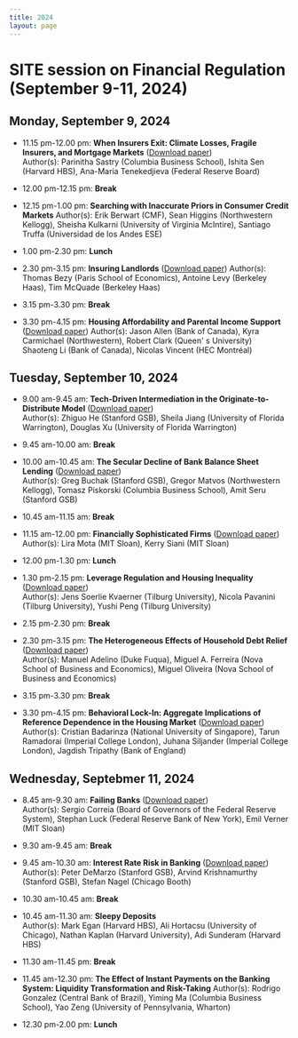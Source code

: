 ```yaml
---
title: 2024
layout: page
---
```


# SITE session on Financial Regulation (September 9-11, 2024)

## Monday, September 9, 2024

* 11.15 pm-12.00 pm:  **When Insurers Exit: Climate Losses, Fragile Insurers, and Mortgage Markets** ([Download paper]("https://www.hbs.edu/ris/Publication%20Files/24-051_f1329bc3-d296-4ffa-aff3-a9e4b8e98e9d.pdf"))  
Author(s): Parinitha Sastry (Columbia Business School), Ishita Sen (Harvard HBS), Ana-Maria Tenekedjieva (Federal Reserve Board)

* 12.00 pm-12.15 pm:  **Break**

* 12.15 pm-1.00 pm:  **Searching with Inaccurate Priors in Consumer Credit Markets** 
Author(s): Erik Berwart (CMF), Sean Higgins (Northwestern Kellogg), Sheisha Kulkarni (University of Virginia McIntire), Santiago Truffa (Universidad de los Andes ESE)

* 1.00 pm-2.30 pm:  **Lunch**

* 2.30 pm-3.15 pm:  **Insuring Landlords** ([Download paper]("https://drive.google.com/file/d/1VbC20DjpeQ99ISnlGdKm1Yv3aQbHakVR/view"))
Author(s): Thomas Bezy (Paris School of Economics), Antoine Levy (Berkeley Haas), Tim McQuade (Berkeley Haas)

* 3.15 pm-3.30 pm:  **Break**

* 3.30 pm-4.15 pm:  **Housing Affordability and Parental Income Support** ([Download paper]("https://drive.google.com/file/d/1dAV0r9gCXIQmfCkD-x7PQBbcGYQBqK1F/view"))
Author(s): Jason Allen (Bank of Canada), Kyra Carmichael (Northwestern), Robert Clark (Queen' s University) Shaoteng Li (Bank of Canada), Nicolas Vincent (HEC Montréal)

## Tuesday, September 10, 2024

* 9.00 am-9.45 am:  **Tech-Driven Intermediation in the Originate-to-Distribute Model** ([Download paper](https://www.nber.org/system/files/working_papers/w32052/w32052.pdf))    
Author(s): Zhiguo He (Stanford GSB), Sheila Jiang (University of Florida Warrington), Douglas Xu (University of Florida Warrington)
* 9.45 am-10.00 am:  **Break**

* 10.00 am-10.45 am:  **The Secular Decline of Bank Balance Sheet Lending** ([Download paper](https://www.nber.org/system/files/working_papers/w32176/w32176.pdf))  
Author(s): Greg Buchak (Stanford GSB), Gregor Matvos (Northwestern Kellogg), Tomasz Piskorski (Columbia Business School), Amit Seru (Stanford GSB)

* 10.45 am-11.15 am:  **Break**

* 11.15 am-12.00 pm:  **Financially Sophisticated Firms** ([Download paper](https://papers.ssrn.com/sol3/Delivery.cfm/4613366.pdf?abstractid=4613366&mirid=1))
Author(s): Lira Mota (MIT Sloan), Kerry Siani (MIT Sloan)

* 12.00 pm-1.30 pm:  **Lunch**

* 1.30 pm-2.15 pm:  **Leverage Regulation and Housing Inequality** ([Download paper](https://papers.ssrn.com/sol3/Delivery.cfm/SSRN_ID4797723_code3222052.pdf?abstractid=4460000&mirid=1))  
Author(s): Jens Soerlie Kvaerner (Tilburg University), Nicola Pavanini (Tilburg University), Yushi Peng (Tilburg University)

* 2.15 pm-2.30 pm:  **Break**

* 2.30 pm-3.15 pm:  **The Heterogeneous Effects of Household Debt Relief** ([Download paper](https://csef.it/wp-content/uploads/Ferreira-Miguel.pdf))  
Author(s): Manuel Adelino (Duke Fuqua), Miguel A. Ferreira (Nova School of Business and Economics), Miguel Oliveira (Nova School of Business and Economics)

* 3.15 pm-3.30 pm:  **Break**

* 3.30 pm-4.15 pm:  **Behavioral Lock-In: Aggregate Implications of Reference Dependence in the Housing Market** ([Download
paper](https://papers.ssrn.com/sol3/Delivery.cfm/SSRN_ID4843324_code1336466.pdf?abstractid=4693047&mirid=1))  
Author(s): Cristian Badarinza (National University of Singapore), Tarun Ramadorai (Imperial College London), Juhana Siljander (Imperial College London), Jagdish Tripathy (Bank of England)

## Wednesday, Septebmer 11, 2024

* 8.45 am-9.30 am:  **Failing Banks** ([Download
paper](https://papers.ssrn.com/sol3/Delivery.cfm/SSRN_ID4769307_code2423067.pdf?abstractid=4650834&mirid=1))  
Author(s): Sergio Correia (Board of Governors of the Federal Reserve System), Stephan Luck (Federal Reserve Bank of New York), Emil Verner (MIT Sloan)

* 9.30 am-9.45 am:  **Break**

* 9.45 am-10.30 am:  **Interest Rate Risk in Banking** ([Download paper](https://bpb-us-w2.wpmucdn.com/voices.uchicago.edu/dist/f/575/files/2024/06/Interest_Rate_Risk_in_Banking.pdf))  
Author(s): Peter DeMarzo (Stanford GSB), Arvind Krishnamurthy (Stanford GSB), Stefan Nagel (Chicago Booth)

* 10.30 am-10.45 am:  **Break**

* 10.45 am-11.30 am:  **Sleepy Deposits**  
Author(s): Mark Egan (Harvard HBS), Ali Hortacsu (University of Chicago), Nathan Kaplan (Harvard University), Adi Sunderam (Harvard HBS)

* 11.30 am-11.45 pm:  **Break**

* 11.45 am-12.30 pm:  **The Effect of Instant Payments on the Banking System: Liquidity Transformation and Risk-Taking** 
Author(s): Rodrigo Gonzalez (Central Bank of Brazil), Yiming Ma (Columbia Business School), Yao Zeng (University of Pennsylvania, Wharton)

* 12.30 pm-2.00 pm:  **Lunch**

